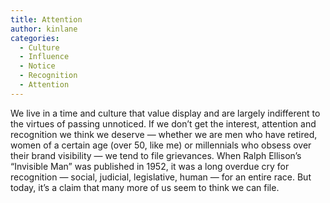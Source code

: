 ```yaml
---
title: Attention
author: kinlane
categories:
  - Culture
  - Influence
  - Notice
  - Recognition
  - Attention
---
```

We live in a time and culture that value display and are largely indifferent to the virtues of passing unnoticed. If we don’t get the interest, attention and recognition we think we deserve — whether we are men who have retired, women of a certain age (over 50, like me) or millennials who obsess over their brand visibility — we tend to file grievances. When Ralph Ellison’s “Invisible Man” was published in 1952, it was a long overdue cry for recognition — social, judicial, legislative, human — for an entire race. But today, it’s a claim that many more of us seem to think we can file.